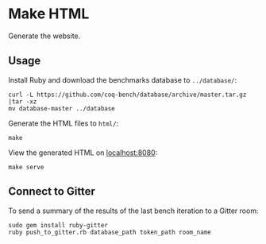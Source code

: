 # Make HTML
Generate the website.

## Usage
Install Ruby and download the benchmarks database to `../database/`:

    curl -L https://github.com/coq-bench/database/archive/master.tar.gz |tar -xz
    mv database-master ../database

Generate the HTML files to `html/`:

    make

View the generated HTML on [localhost:8080](http://localhost:8080/):

    make serve

## Connect to Gitter
To send a summary of the results of the last bench iteration to a Gitter room:

    sudo gem install ruby-gitter
    ruby push_to_gitter.rb database_path token_path room_name
